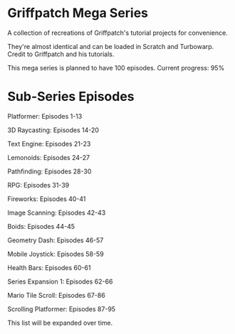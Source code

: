 # Griffpatch Mega Series

A collection of recreations of Griffpatch's tutorial projects for convenience.

They're almost identical and can be loaded in Scratch and Turbowarp. Credit to Griffpatch and his tutorials.

This mega series is planned to have 100 episodes. Current progress: 95%

# Sub-Series Episodes

Platformer: Episodes 1-13

3D Raycasting: Episodes 14-20

Text Engine: Episodes 21-23

Lemonoids: Episodes 24-27

Pathfinding: Episodes 28-30

RPG: Episodes 31-39

Fireworks: Episodes 40-41

Image Scanning: Episodes 42-43

Boids: Episodes 44-45

Geometry Dash: Episodes 46-57

Mobile Joystick: Episodes 58-59

Health Bars: Episodes 60-61

Series Expansion 1: Episodes 62-66

Mario Tile Scroll: Episodes 67-86

Scrolling Platformer: Episodes 87-95

This list will be expanded over time.
